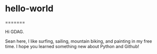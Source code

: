 # hello-world
=======

Hi GDAG.

Sean here, I like surfing, sailing, mountain biking, and painting in my free time.
I hope you learned something new about Python and Github!

 

